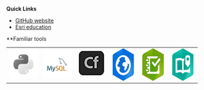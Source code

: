 **Quick Links**
- [GitHub website](https://trbaker.github.io)
- [Esri education](https://esri.com/education)


**Familiar tools
<table>
  <tr>
    <td><img src="images/python.png" alt="Python"></td>
    <td><img src="images/mysql.png" alt="MySQL"></td>
    <td><img src="images/cf.png" alt="ColdFusion"></td>
    <td><img src="images/AGO.png" height=85 alt="ArcGIS Online"></td>
    <td><img src="images/s123.png" height=85 alt="Survey123"></td>
    <td><img src="images/storymap.png" height=85 alt="Esri Storymaps"></td>
  </tr></table>

